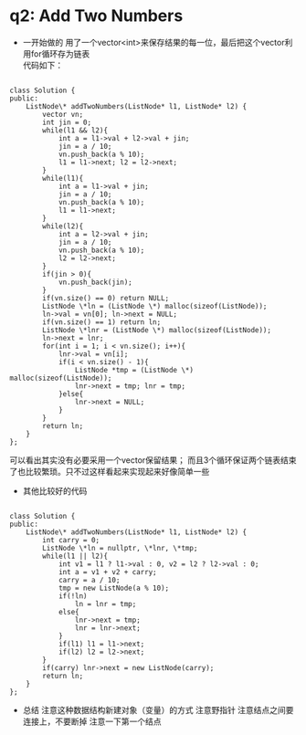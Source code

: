 q2: Add Two Numbers
===
- 一开始做的
用了一个vector&lt;int&gt;来保存结果的每一位，最后把这个vector利用for循环存为链表  
代码如下：
<pre><code>
class Solution {
public:
    ListNode\* addTwoNumbers(ListNode* l1, ListNode* l2) {
        vector<int> vn;
        int jin = 0;
        while(l1 && l2){
            int a = l1->val + l2->val + jin;
            jin = a / 10;
            vn.push_back(a % 10);
            l1 = l1->next; l2 = l2->next; 
        }
        while(l1){
            int a = l1->val + jin;
            jin = a / 10;
            vn.push_back(a % 10);
            l1 = l1->next;
        }
        while(l2){
            int a = l2->val + jin;
            jin = a / 10;
            vn.push_back(a % 10);
            l2 = l2->next;
        }
        if(jin > 0){
            vn.push_back(jin);
        }
        if(vn.size() == 0) return NULL;
        ListNode \*ln = (ListNode \*) malloc(sizeof(ListNode));
        ln->val = vn[0]; ln->next = NULL;
        if(vn.size() == 1) return ln;
        ListNode \*lnr = (ListNode \*) malloc(sizeof(ListNode));
        ln->next = lnr;
        for(int i = 1; i < vn.size(); i++){
            lnr->val = vn[i];
            if(i < vn.size() - 1){
                ListNode *tmp = (ListNode \*) malloc(sizeof(ListNode));
                lnr->next = tmp; lnr = tmp;
            }else{
                lnr->next = NULL;
            }
        }
        return ln;
    }
};</code></pre>
可以看出其实没有必要采用一个vector保留结果； 而且3个循环保证两个链表结束了也比较繁琐。只不过这样看起来实现起来好像简单一些
  
- 其他比较好的代码
<pre><code>
class Solution {
public:
    ListNode\* addTwoNumbers(ListNode* l1, ListNode* l2) {
        int carry = 0;
        ListNode \*ln = nullptr, \*lnr, \*tmp;
        while(l1 || l2){
            int v1 = l1 ? l1->val : 0, v2 = l2 ? l2->val : 0;
            int a = v1 + v2 + carry;
            carry = a / 10;
            tmp = new ListNode(a % 10);
            if(!ln)
                ln = lnr = tmp;
            else{
                lnr->next = tmp;
                lnr = lnr->next;
            }            
            if(l1) l1 = l1->next;
            if(l2) l2 = l2->next;
        }
        if(carry) lnr->next = new ListNode(carry);
        return ln;
    }
};</code></pre>

- 总结
注意这种数据结构新建对象（变量）的方式
注意野指针
注意结点之间要连接上，不要断掉
注意一下第一个结点
